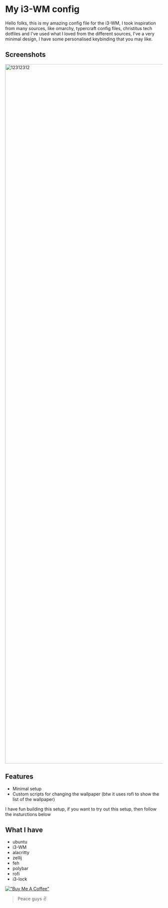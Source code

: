 # My i3-WM config
Hello folks, this is my amazing config file for the i3-WM, I took inspiration from many sources, like omarchy, typercraft config files, christitus tech dotfiles and I've used what I loved from the different sources, I've a very minimal design, I have some personalised keybinding that you may like.

## Screenshots
<img width="3523" height="2238" alt="12312312" src="https://github.com/user-attachments/assets/39175f31-b3a4-4643-bc6e-d7e48e52aff3" />

## Features
- Minimal setup
- Custom scripts for changing the wallpaper (btw it uses rofi to show the list of the wallpaper)

I have fun building this setup, if you want to try out this setup, then follow the insturctions below

## What I have
- ubuntu
- i3-WM
- alacritty
- zellij
- feh
- polybar
- rofi
- i3-lock

[!["Buy Me A Coffee"](https://www.buymeacoffee.com/assets/img/custom_images/orange_img.png)](https://www.buymeacoffee.com/lakshyagupta7089)
> Peace guys ✌️
